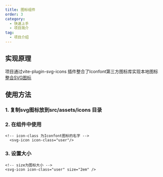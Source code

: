 ```yaml
---
title: 图标组件
order: 3
category:
  - 快速上手
  - 项目简介
tag:
  - 项目介绍
---
```


## 实现原理
项目通过vite-plugin-svg-icons 插件整合了Iconfont第三方图标库实现本地图标[整合SVG图标](https://blog.csdn.net/u013737132/article/details/130191394)
## 使用方法
### 1. 复制svg图标放到src/assets/icons 目录
### 2. 在组件中使用
```vue
<!-- icon-class 为Iconfont图标的名字 -->
  <svg-icon icon-class="user"/>
```
### 3. 设置大小
```vue
<!-- size为图标大小 -->
<svg-icon icon-class="user" size="2em" />
```